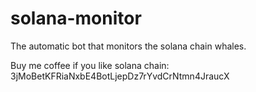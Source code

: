 # solana-monitor
The automatic bot that monitors the solana chain whales.

Buy me coffee if you like solana chain: 3jMoBetKFRiaNxbE4BotLjepDz7rYvdCrNtmn4JraucX 
